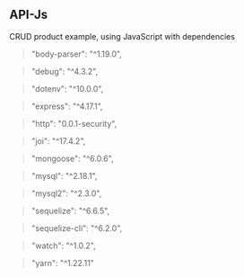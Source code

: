 ## API-Js
CRUD product example, using JavaScript with dependencies

>    "body-parser": "^1.19.0",

>    "debug": "^4.3.2",
  
>    "dotenv": "^10.0.0",
  
>    "express": "^4.17.1",
 
>    "http": "0.0.1-security",

>    "joi": "^17.4.2",

>    "mongoose": "^6.0.6",

>    "mysql": "^2.18.1",

>    "mysql2": "^2.3.0",

>    "sequelize": "^6.6.5",

>    "sequelize-cli": "^6.2.0",

>    "watch": "^1.0.2",

>    "yarn": "^1.22.11"
